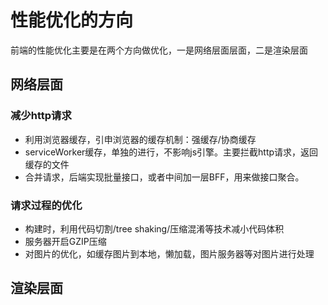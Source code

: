 # 性能优化的方向

前端的性能优化主要是在两个方向做优化，一是网络层面层面，二是渲染层面

## 网络层面

### 减少http请求

+ 利用浏览器缓存，引申浏览器的缓存机制：强缓存/协商缓存
+ serviceWorker缓存，单独的进行，不影响js引擎。主要拦截http请求，返回缓存的文件
+ 合并请求，后端实现批量接口，或者中间加一层BFF，用来做接口聚合。

### 请求过程的优化

+ 构建时，利用代码切割/tree shaking/压缩混淆等技术减小代码体积
+ 服务器开启GZIP压缩
+ 对图片的优化，如缓存图片到本地，懒加载，图片服务器等对图片进行处理

## 渲染层面

